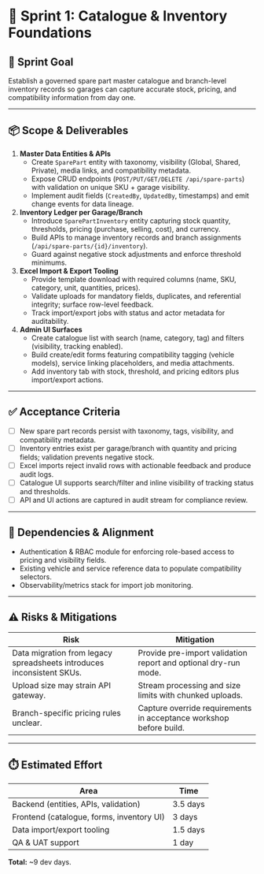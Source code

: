 # 🧱 Sprint 1: Catalogue & Inventory Foundations

## 🎯 Sprint Goal
Establish a governed spare part master catalogue and branch-level inventory records so garages can capture accurate stock, pricing, and compatibility information from day one.

---

## 📦 Scope & Deliverables
1. **Master Data Entities & APIs**
   - Create `SparePart` entity with taxonomy, visibility (Global, Shared, Private), media links, and compatibility metadata.
   - Expose CRUD endpoints (`POST/PUT/GET/DELETE /api/spare-parts`) with validation on unique SKU + garage visibility.
   - Implement audit fields (`CreatedBy`, `UpdatedBy`, timestamps) and emit change events for data lineage.
2. **Inventory Ledger per Garage/Branch**
   - Introduce `SparePartInventory` entity capturing stock quantity, thresholds, pricing (purchase, selling, cost), and currency.
   - Build APIs to manage inventory records and branch assignments (`/api/spare-parts/{id}/inventory`).
   - Guard against negative stock adjustments and enforce threshold minimums.
3. **Excel Import & Export Tooling**
   - Provide template download with required columns (name, SKU, category, unit, quantities, prices).
   - Validate uploads for mandatory fields, duplicates, and referential integrity; surface row-level feedback.
   - Track import/export jobs with status and actor metadata for auditability.
4. **Admin UI Surfaces**
   - Create catalogue list with search (name, category, tag) and filters (visibility, tracking enabled).
   - Build create/edit forms featuring compatibility tagging (vehicle models), service linking placeholders, and media attachments.
   - Add inventory tab with stock, threshold, and pricing editors plus import/export actions.

---

## ✅ Acceptance Criteria
- [ ] New spare part records persist with taxonomy, tags, visibility, and compatibility metadata.
- [ ] Inventory entries exist per garage/branch with quantity and pricing fields; validation prevents negative stock.
- [ ] Excel imports reject invalid rows with actionable feedback and produce audit logs.
- [ ] Catalogue UI supports search/filter and inline visibility of tracking status and thresholds.
- [ ] API and UI actions are captured in audit stream for compliance review.

---

## 🔗 Dependencies & Alignment
- Authentication & RBAC module for enforcing role-based access to pricing and visibility fields.
- Existing vehicle and service reference data to populate compatibility selectors.
- Observability/metrics stack for import job monitoring.

---

## ⚠️ Risks & Mitigations
| Risk | Mitigation |
|------|------------|
| Data migration from legacy spreadsheets introduces inconsistent SKUs. | Provide pre-import validation report and optional dry-run mode. |
| Upload size may strain API gateway. | Stream processing and size limits with chunked uploads. |
| Branch-specific pricing rules unclear. | Capture override requirements in acceptance workshop before build. |

---

## ⏱️ Estimated Effort
| Area | Time |
|------|------|
| Backend (entities, APIs, validation) | 3.5 days |
| Frontend (catalogue, forms, inventory UI) | 3 days |
| Data import/export tooling | 1.5 days |
| QA & UAT support | 1 day |

**Total:** ~9 dev days.
